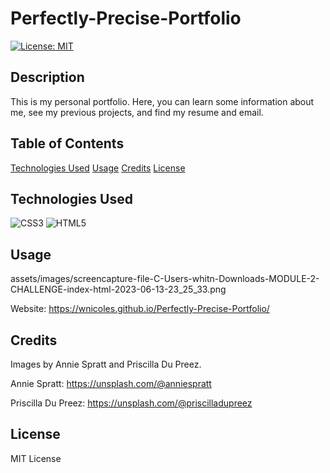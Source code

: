 # Perfectly-Precise-Portfolio

[![License: MIT](https://img.shields.io/badge/License-MIT-yellow.svg)](https://opensource.org/licenses/MIT)

## Description

This is my personal portfolio. Here, you can learn some information about me, see my previous projects, and find my resume and email.

## Table of Contents
[Technologies Used](#technologies-used)
[Usage](#usage)
[Credits](#credits)
[License](#license)

## Technologies Used

![CSS3](https://img.shields.io/badge/css3-%231572B6.svg?style=for-the-badge&logo=css3&logoColor=white) ![HTML5](https://img.shields.io/badge/html5-%23E34F26.svg?style=for-the-badge&logo=html5&logoColor=white)

## Usage

assets/images/screencapture-file-C-Users-whitn-Downloads-MODULE-2-CHALLENGE-index-html-2023-06-13-23_25_33.png

Website:  https://wnicoles.github.io/Perfectly-Precise-Portfolio/
    
## Credits

Images by Annie Spratt and Priscilla Du Preez.

Annie Spratt: https://unsplash.com/@anniespratt

Priscilla Du Preez: https://unsplash.com/@priscilladupreez

## License

MIT License
